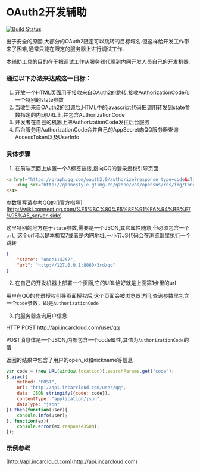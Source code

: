 # OAuth2开发辅助
[![Build Status](https://travis-ci.org/InCar/x-forwarder.svg?branch=master)](https://travis-ci.org/InCar/x-forwarder)

出于安全的原因,大部分的OAuth2限定可以跳转的目标域名.但这样给开发工作带来了困难,通常只能在限定的服务器上进行调试工作.

本辅助工具的目的在于把调试工作从服务器代理到内网开发人员自己的开发机器.

### 通过以下办法来达成这一目标：
1. 开放一个HTML页面用于接收来自OAuth2的跳转,接收AuthorizationCode和一个特别的state参数
2. 当收到来自OAuth2的回调后,HTML中的javascript代码把调用转发到state参数指定的内网URL上,并包含AuthorizationCode
3. 开发者在自己的机器上把AuthorizationCode发往后台服务
4. 后台服务用AuthorizationCode合并自己的AppSecret向QQ服务器查询AccessToken以及UserInfo

### 具体步骤
1. 在前端页面上放置一个A标签链接,指向QQ的登录授权引导页面

```HTML
<a href="https://graph.qq.com/oauth2.0/authorize?response_type=code&client_id=101419871&redirect_uri=http%3a%2f%2fapi.incarcloud.com%2f3rd%2fqq&state=%7b&quot;state&quot;%3a&quot;once114257&quot;,&quot;url&quot;%3a&quot;http%3a//127.0.0.1:8080/3rd/qq&quot;%7d">
    <img src="http://qzonestyle.gtimg.cn/qzone/vas/opensns/res/img/Connect_logo_5.png">
</a>
```
参数填写请参考QQ的[]官方指导](http://wiki.connect.qq.com/%E5%BC%80%E5%8F%91%E6%94%BB%E7%95%A5_server-side)

这里特别的地方在于`state`参数,需要是一个JSON,其它属性随意,但必须包含一个`url`,
这个url可以是本机127或者是内网地址,一小节JS代码会在浏览器里执行一个跳转
```JSON
{
    "state": "once114257",
    "url": "http://127.0.0.1:8080/3rd/qq"
}
```

2. 在自己的开发机器上部署一个页面,它的URL恰好就是上面第1步里的url

用户在QQ的登录授权引导页面授权后,这个页面会被浏览器访问,查询参数里包含一个`code`参数，即是`AuthorizationCode`

3. 向服务器查询用户信息

HTTP POST http://api.incarcloud.com/user/qq

POST消息体是一个JSON,内部包含一个code属性,其值为`AuthorizationCode`的值

返回的结果中包含了用户的open_id和nickname等信息

```javascript
var code = (new URL(window.location)).searchParams.get("code");
$.ajax({
    method: "POST",
    url: "http://api.incarcloud.com/user/qq",
    data: JSON.stringify({code: code}),
    contentType: "application/json",
    dataType: "json"
}).then(function(user){
    console.info(user);
}, function(ex){
    console.error(ex.responseJSON);
});
```

### 示例参考
 [http://api.incarcloud.com](http://api.incarcloud.com)
